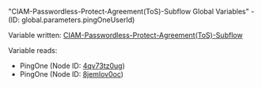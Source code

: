 "CIAM-Passwordless-Protect-Agreement(ToS)-Subflow Global Variables" - (ID: global.parameters.pingOneUserId)

Variable written:
[CIAM-Passwordless-Protect-Agreement(ToS)-Subflow](../index.md#Variables)

Variable reads:
* PingOne (Node ID: [4qv73tz0ug](../nodes/4qv73tz0ug.md))
* PingOne (Node ID: [8jemlov0oc](../nodes/8jemlov0oc.md))
